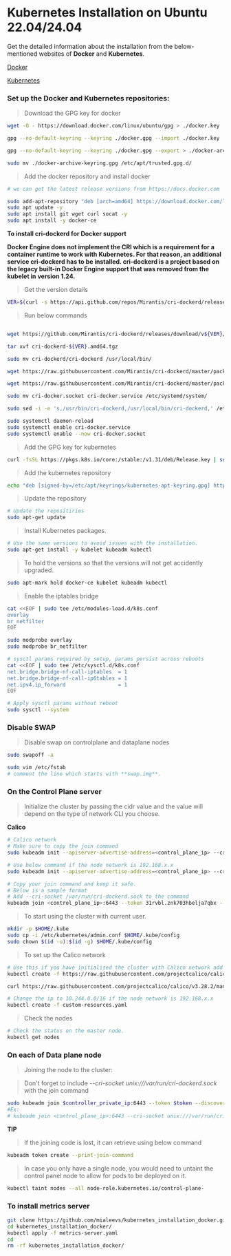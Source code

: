 ﻿# Kubernetes Installation on Ubuntu 22.04/24.04

Get the detailed information about the installation from the below-mentioned websites of **Docker** and **Kubernetes**.

[Docker](https://docs.docker.com/)

[Kubernetes](https://kubernetes.io/)

### Set up the Docker and Kubernetes repositories:

> Download the GPG key for docker

```bash
wget -O - https://download.docker.com/linux/ubuntu/gpg > ./docker.key

gpg --no-default-keyring --keyring ./docker.gpg --import ./docker.key

gpg --no-default-keyring --keyring ./docker.gpg --export > ./docker-archive-keyring.gpg

sudo mv ./docker-archive-keyring.gpg /etc/apt/trusted.gpg.d/
```

> Add the docker repository and install docker

```bash
# we can get the latest release versions from https://docs.docker.com

sudo add-apt-repository "deb [arch=amd64] https://download.docker.com/linux/ubuntu $(lsb_release -cs) stable" -y
sudo apt update -y
sudo apt install git wget curl socat -y
sudo apt install -y docker-ce

```

**To install cri-dockerd for Docker support**

**Docker Engine does not implement the CRI which is a requirement for a container runtime to work with Kubernetes. For that reason, an additional service cri-dockerd has to be installed. cri-dockerd is a project based on the legacy built-in Docker Engine support that was removed from the kubelet in version 1.24.**

> Get the version details

```bash
VER=$(curl -s https://api.github.com/repos/Mirantis/cri-dockerd/releases/latest|grep tag_name | cut -d '"' -f 4|sed 's/v//g')
```

> Run below commands

```bash

wget https://github.com/Mirantis/cri-dockerd/releases/download/v${VER}/cri-dockerd-${VER}.amd64.tgz

tar xvf cri-dockerd-${VER}.amd64.tgz

sudo mv cri-dockerd/cri-dockerd /usr/local/bin/

wget https://raw.githubusercontent.com/Mirantis/cri-dockerd/master/packaging/systemd/cri-docker.service

wget https://raw.githubusercontent.com/Mirantis/cri-dockerd/master/packaging/systemd/cri-docker.socket

sudo mv cri-docker.socket cri-docker.service /etc/systemd/system/

sudo sed -i -e 's,/usr/bin/cri-dockerd,/usr/local/bin/cri-dockerd,' /etc/systemd/system/cri-docker.service

sudo systemctl daemon-reload
sudo systemctl enable cri-docker.service
sudo systemctl enable --now cri-docker.socket

```

> Add the GPG key for kubernetes

```bash
curl -fsSL https://pkgs.k8s.io/core:/stable:/v1.31/deb/Release.key | sudo gpg --dearmor -o /etc/apt/keyrings/kubernetes-apt-keyring.gpg
```

> Add the kubernetes repository

```bash
echo "deb [signed-by=/etc/apt/keyrings/kubernetes-apt-keyring.gpg] https://pkgs.k8s.io/core:/stable:/v1.31/deb/ /" | sudo tee /etc/apt/sources.list.d/kubernetes.list
```

> Update the repository

```bash
# Update the repositiries
sudo apt-get update
```

> Install  Kubernetes packages.

```bash
# Use the same versions to avoid issues with the installation.
sudo apt-get install -y kubelet kubeadm kubectl
```

> To hold the versions so that the versions will not get accidently upgraded.

```bash
sudo apt-mark hold docker-ce kubelet kubeadm kubectl
```

> Enable the iptables bridge

```bash
cat <<EOF | sudo tee /etc/modules-load.d/k8s.conf
overlay
br_netfilter
EOF

sudo modprobe overlay
sudo modprobe br_netfilter

# sysctl params required by setup, params persist across reboots
cat <<EOF | sudo tee /etc/sysctl.d/k8s.conf
net.bridge.bridge-nf-call-iptables  = 1
net.bridge.bridge-nf-call-ip6tables = 1
net.ipv4.ip_forward                 = 1
EOF

# Apply sysctl params without reboot
sudo sysctl --system
```
### Disable SWAP
> Disable swap on controlplane and dataplane nodes

```bash
sudo swapoff -a
```

```bash
sudo vim /etc/fstab
# comment the line which starts with **swap.img**.
```

### On the Control Plane server

> Initialize the cluster by passing the cidr value and the value will depend on the type of network CLI you choose.

**Calico**

```bash
# Calico network
# Make sure to copy the join command
sudo kubeadm init --apiserver-advertise-address=<control_plane_ip> --cri-socket unix:///var/run/cri-dockerd.sock  --pod-network-cidr=192.168.0.0/16

# Use below command if the node network is 192.168.x.x
sudo kubeadm init --apiserver-advertise-address=<control_plane_ip> --cri-socket unix:///var/run/cri-dockerd.sock  --pod-network-cidr=10.244.0.0/16

# Copy your join command and keep it safe.
# Below is a sample format
# Add --cri-socket /var/run/cri-dockerd.sock to the command
kubeadm join <control_plane_ip>:6443 --token 31rvbl.znk703hbelja7qbx --cri-socket unix:///var/run/cri-dockerd.sock --discovery-token-ca-cert-hash sha256:3dd5f401d1c86be4axxxxxxxxxx61ce965f5xxxxxxxxxxf16cb29a89b96c97dd
```

> To start using the cluster with current user.

```bash
mkdir -p $HOME/.kube
sudo cp -i /etc/kubernetes/admin.conf $HOME/.kube/config
sudo chown $(id -u):$(id -g) $HOME/.kube/config
```

> To set up the Calico network

```bash
# Use this if you have initialised the cluster with Calico network add on.
kubectl create -f https://raw.githubusercontent.com/projectcalico/calico/v3.28.2/manifests/tigera-operator.yaml

curl https://raw.githubusercontent.com/projectcalico/calico/v3.28.2/manifests/custom-resources.yaml -O

# Change the ip to 10.244.0.0/16 if the node network is 192.168.x.x
kubectl create -f custom-resources.yaml

```

> Check the nodes

```bash
# Check the status on the master node.
kubectl get nodes
```

### On each of Data plane node

> Joining the node to the cluster:

> Don't forget to include *--cri-socket unix:///var/run/cri-dockerd.sock* with the join command

```bash
sudo kubeadm join $controller_private_ip:6443 --token $token --discovery-token-ca-cert-hash $hash
#Ex:
# kubeadm join <control_plane_ip>:6443 --cri-socket unix:///var/run/cri-dockerd.sock --token 31rvbl.znk703hbelja7qbx --discovery-token-ca-cert-hash sha256:3dd5f401d1c86be4axxxxxxxxxx61ce965f5xxxxxxxxxxf16cb29a89b96c97dd

```

**TIP**

> If the joining code is lost, it can retrieve using below command

```bash
kubeadm token create --print-join-command
```

> In case you only have a single node, you would need to untaint the control panel node to allow for pods to be deployed on it.

```bash
kubectl taint nodes --all node-role.kubernetes.io/control-plane-
```

### To install metrics server

```bash
git clone https://github.com/mialeevs/kubernetes_installation_docker.git
cd kubernetes_installation_docker/
kubectl apply -f metrics-server.yaml
cd
rm -rf kubernetes_installation_docker/
```
